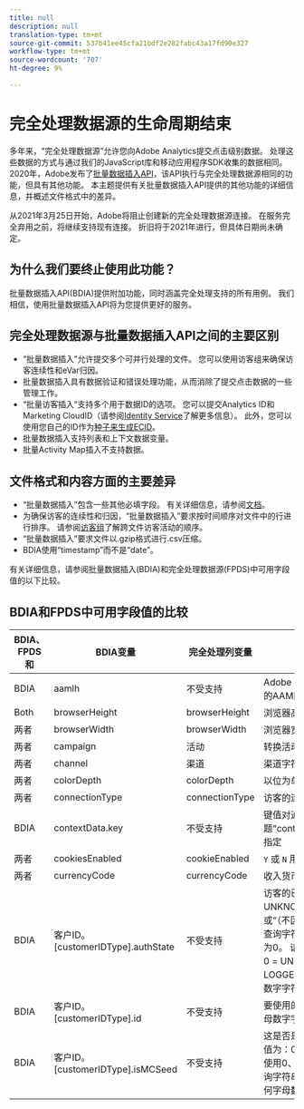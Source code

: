 ```yaml
---
title: null
description: null
translation-type: tm+mt
source-git-commit: 537b41ee45cfa21bdf2e282fabc43a17fd90e327
workflow-type: tm+mt
source-wordcount: '707'
ht-degree: 9%

---
```



# 完全处理数据源的生命周期结束

多年来，“完全处理数据源”允许您向Adobe Analytics提交点击级别数据。 处理这些数据的方式与通过我们的JavaScript库和移动应用程序SDK收集的数据相同。 2020年，Adobe发布了[批量数据插入API](https://www.adobe.io/apis/experiencecloud/analytics/docs.html#!AdobeDocs/analytics-2.0-apis/master/bdia.md)，该API执行与完全处理数据源相同的功能，但具有其他功能。 本主题提供有关批量数据插入API提供的其他功能的详细信息，并概述文件格式中的差异。

从2021年3月25日开始，Adobe将阻止创建新的完全处理数据源连接。 在服务完全弃用之前，将继续支持现有连接。 折旧将于2021年进行，但具体日期尚未确定。

## 为什么我们要终止使用此功能？

批量数据插入API(BDIA)提供附加功能，同时涵盖完全处理支持的所有用例。 我们相信，使用批量数据插入API将为您提供更好的服务。

## 完全处理数据源与批量数据插入API之间的主要区别

* “批量数据插入”允许提交多个可并行处理的文件。 您可以使用访客组来确保访客连续性和eVar归因。
* 批量数据插入具有数据验证和错误处理功能，从而消除了提交点击数据的一些管理工作。
* “批量访客插入”支持多个用于数据ID的选项。 您可以提交Analytics ID和Marketing CloudID（请参阅[Identity Service](https://experienceleague.adobe.com/docs/id-service/using/home.html)了解更多信息）。 此外，您可以使用您自己的ID作为[种子来生成ECID](https://www.adobe.io/apis/experiencecloud/analytics/docs.html#!AdobeDocs/analytics-2.0-apis/master/bdia.md#customer-id-and-experience-cloud-visitor-id-seeds)。
* 批量数据插入支持列表和上下文数据变量。
* 批量Activity Map插入不支持数据。

## 文件格式和内容方面的主要差异

* “批量数据插入”包含一些其他必填字段。 有关详细信息，请参阅[文档](https://www.adobe.io/apis/experiencecloud/analytics/docs.html#!AdobeDocs/analytics-2.0-apis/master/bdia.md)。
* 为确保访客的连续性和归因，“批量数据插入”要求按时间顺序对文件中的行进行排序。 请参阅[访客组](https://www.adobe.io/apis/experiencecloud/analytics/docs.html#!AdobeDocs/analytics-2.0-apis/master/bdia.md#visitor-groups)了解跨文件访客活动的顺序。
* “批量数据插入”要求文件以.gzip格式进行.csv压缩。
* BDIA使用“timestamp”而不是“date”。

有关详细信息，请参阅批量数据插入(BDIA)和完全处理数据源(FPDS)中可用字段值的以下比较。

## BDIA和FPDS中可用字段值的比较

| BDIA、FPDS和 | BDIA变量 | 完全处理列变量 | 描述 |
| --- | --- | --- | --- |
| BDIA | aamlh | 不受支持 | Adobe Audience Manager位置提示。 请参阅下面的AAM区域列表表中的有效ID值。 |
| Both | browserHeight | browserHeight | 浏览器高度（以像素为单位）（例如，768） |
| 两者 | browserWidth | browserWidth | 浏览器宽度（以像素为单位）（例如1024） |
| 两者 | campaign | 活动 | 转换活动跟踪代码 |
| 两者 | channel | 渠道 | 渠道字符串（例如，“体育节”） |
| 两者 | colorDepth | colorDepth | 以位为单位的显示器颜色深度（例如，24） |
| 两者 | connectionType | connectionType | 访客的连接类型（LAN或调制解调器） |
| BDIA | contextData.key | 不受支持 | 键值对通过命名标题“contextData.product”或“contextData.color”来指定 |
| 两者 | cookiesEnabled | cookieEnabled | `Y` 或 `N` 用于访客是否支持第一方会话Cookie |
| 两者 | currencyCode | currencyCode | 收入货币代码（例如`USD`） |
| BDIA | 客户ID。[customerIDType].authState | 不受支持 | 访客的已验证状态。 支持的值有：0、1、2、UNKNOWN、AUTHENTICATED、LOGGED_OUT或“（不区分大小写）。 两个连续的单引号(&quot;)导致从查询字符串中忽略该值，在进行点击时，该值转换为0。 请注意，支持的authState数值表示以下值： 0 = UNKNOWN， 1 = AUTHENTICATED， 2 = LOGGED_OUT。 customerIDType可以是任何字母数字字符串，但应视为区分大小写。 |
| BDIA | 客户ID。[customerIDType].id | 不受支持 | 要使用的客户ID。 customerIDType可以是任何字母数字字符串，但应视为区分大小写。 |
| BDIA | 客户ID。[customerIDType].isMCSeed | 不受支持 | 这是否是Marketing Cloud访客ID的种子。 支持的值为：0、1、TRUE、FALSE、“（不区分大小写）。 使用0、FALSE或两个连续的单引号(&quot;)会导致从查询字符串中忽略该值。 customerIDType可以是任何字母数字字符串，但应视为区分大小写。 |
